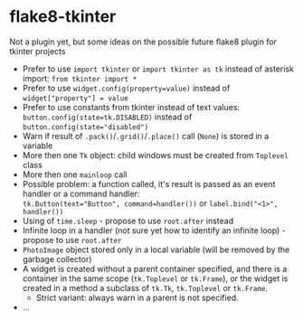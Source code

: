 # flake8-tkinter
Not a plugin yet, but some ideas on the possible future flake8 plugin for tkinter projects

- Prefer to use `import tkinter` or `import tkinter as tk` instead of asterisk import: `from tkinter import *`
- Prefer to use `widget.config(property=value)` instead of `widget["property"] = value`
- Prefer to use constants from tkinter instead of text values: `button.config(state=tk.DISABLED)` instead of `button.config(state="disabled")`
- Warn if result of `.pack()`/`.grid()`/`.place()` call (`None`) is stored in a variable
- More then one `Tk` object: child windows must be created from `Toplevel` class
- More then one `mainloop` call
- Possible problem: a function called, it's result is passed as an event handler or a command handler:  
  `tk.Button(text="Button", command=handler())` or `label.bind("<1>", handler())`
- Using of `time.sleep` - propose to use `root.after` instead
- Infinite loop in a handler (not sure yet how to identify an infinite loop) - propose to use `root.after`
- `PhotoImage` object stored only in a local variable (will be removed by the garbage collector)
- A widget is created without a parent container specified, and there is a container in the same scope (`tk.Toplevel` or `tk.Frame`), or the widget is created in a method a subclass of `tk.Tk`, `tk.Toplevel` or `tk.Frame`.
  - Strict variant: always warn in a parent is not specified.
- ...
